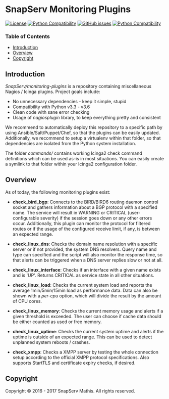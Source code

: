 # SnapServ Monitoring Plugins

[![License](http://img.shields.io/badge/license-GPL--3.0+-blue.svg)](https://github.com/SnapServ/monitoring-plugins/LICENSE.txt)
[![Python Compatibility](http://img.shields.io/badge/python_compatibility-3.3_--_3.6-brightgreen.svg)](#)
[![GitHub issues](https://img.shields.io/github/issues/SnapServ/monitoring-plugins.svg)](https://github.com/SnapServ/monitoring-plugins/issues)
[![Python Compatibility](http://img.shields.io/badge/copyright-SnapServ_Mathis-lightgrey.svg)](#)

### Table of Contents

- [Introduction](#introduction)
- [Overview](#overview)
- [Copyright](#copyright)

## Introduction

*SnapServ/monitoring-plugins* is a repository containing miscellaneous Nagios /
Icinga plugins. Project goals include:

- No unnecessary dependencies - keep it simple, stupid
- Compatibility with Python v3.3 - v3.6
- Clean code with sane error checking
- Usage of *nagiosplugin* library, to keep everything pretty and consistent

We recommend to automatically deploy this repository to a specific path by using
Ansible/Salt/Puppet/Chef, so that the plugins can be easily updated.
Additionally, we recommend to setup a virtualenv within that folder, so that
dependencies are isolated from the Python system installation.

The folder *commands/* contains working Icinga2 check command definitions which
can be used as-is in most situations. You can easily create a symlink to that
folder within your Icinga2 configuration folder.

## Overview

As of today, the following monitoring plugins exist:

- **check_bird_bgp**: Connects to the BIRD/BIRD6 routing daemon control socket
  and gathers information about a BGP protocol with a specified name. The
  service will result in WARNING or CRITICAL (user-configurable severity) if the
  session goes down or any other errors occur. Additionally, this plugin can
  monitor the protocol for filtered routes or if the usage of the configured
  receive limit, if any, is between an expected range.

- **check_linux_dns**: Checks the domain name resolution with a specific server
  or if not provided, the system DNS resolvers. Query name and type can
  specified and the script will also monitor the response time, so that alerts
  can be triggered when a DNS server replies slow or not at all.

- **check_linux_interface**: Checks if an interface with a given name exists and
  is 'UP'. Returns CRITICAL as service state in all other situations.

- **check_linux_load**: Checks the current system load and reports the average
  1min/5min/15min load as performance data. Data can also be shown with a
  *per-cpu* option, which will divide the result by the amount of CPU cores.

- **check_linux_memory**: Checks the current memory usage and alerts if a given
  threshold is exceeded. The user can choose if cache data should be either
  counted as used or free memory.

- **check_linux_uptime**: Checks the current system uptime and alerts if the
  uptime is outside of an expected range. This can be used to detect unplanned
  system reboots / crashes.

- **check_xmpp**: Checks a XMPP server by testing the whole connection setup
  according to the official XMPP protocol specifications. Also supports StartTLS
  and certificate expiry checks, if desired.

## Copyright

Copyright &copy; 2016 - 2017 SnapServ Mathis. All rights reserved.
